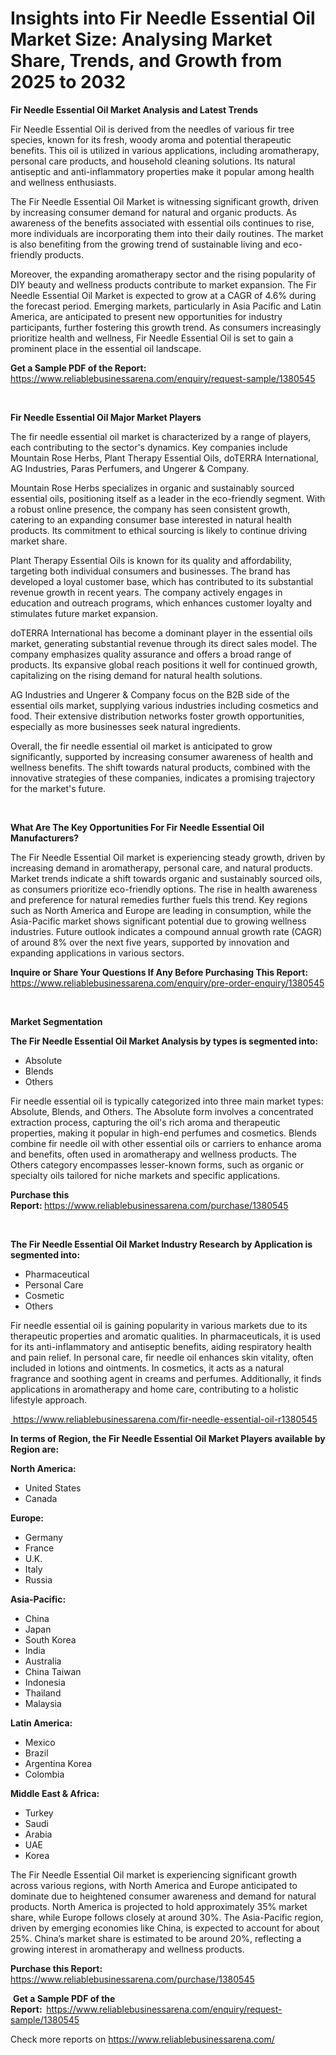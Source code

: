 <p><h1>Insights into Fir Needle Essential Oil Market Size: Analysing Market Share, Trends, and Growth from 2025 to 2032</h1></p><p><strong>Fir Needle Essential Oil Market Analysis and Latest Trends</strong></p>
<p><p>Fir Needle Essential Oil is derived from the needles of various fir tree species, known for its fresh, woody aroma and potential therapeutic benefits. This oil is utilized in various applications, including aromatherapy, personal care products, and household cleaning solutions. Its natural antiseptic and anti-inflammatory properties make it popular among health and wellness enthusiasts.</p><p>The Fir Needle Essential Oil Market is witnessing significant growth, driven by increasing consumer demand for natural and organic products. As awareness of the benefits associated with essential oils continues to rise, more individuals are incorporating them into their daily routines. The market is also benefiting from the growing trend of sustainable living and eco-friendly products.</p><p>Moreover, the expanding aromatherapy sector and the rising popularity of DIY beauty and wellness products contribute to market expansion. The Fir Needle Essential Oil Market is expected to grow at a CAGR of 4.6% during the forecast period. Emerging markets, particularly in Asia Pacific and Latin America, are anticipated to present new opportunities for industry participants, further fostering this growth trend. As consumers increasingly prioritize health and wellness, Fir Needle Essential Oil is set to gain a prominent place in the essential oil landscape.</p></p>
<p><strong>Get a Sample PDF of the Report:&nbsp;</strong> <a href="https://www.reliablebusinessarena.com/enquiry/request-sample/1380545?utm_campaign=2208&utm_medium=2&utm_source=Github&utm_content=ia&utm_term=30012025&utm_id=fir-needle-essential-oil">https://www.reliablebusinessarena.com/enquiry/request-sample/1380545</a></p>
<p>&nbsp;</p>
<p><strong>Fir Needle Essential Oil Major Market Players</strong></p>
<p><p>The fir needle essential oil market is characterized by a range of players, each contributing to the sector's dynamics. Key companies include Mountain Rose Herbs, Plant Therapy Essential Oils, doTERRA International, AG Industries, Paras Perfumers, and Ungerer & Company. </p><p>Mountain Rose Herbs specializes in organic and sustainably sourced essential oils, positioning itself as a leader in the eco-friendly segment. With a robust online presence, the company has seen consistent growth, catering to an expanding consumer base interested in natural health products. Its commitment to ethical sourcing is likely to continue driving market share.</p><p>Plant Therapy Essential Oils is known for its quality and affordability, targeting both individual consumers and businesses. The brand has developed a loyal customer base, which has contributed to its substantial revenue growth in recent years. The company actively engages in education and outreach programs, which enhances customer loyalty and stimulates future market expansion.</p><p>doTERRA International has become a dominant player in the essential oils market, generating substantial revenue through its direct sales model. The company emphasizes quality assurance and offers a broad range of products. Its expansive global reach positions it well for continued growth, capitalizing on the rising demand for natural health solutions.</p><p>AG Industries and Ungerer & Company focus on the B2B side of the essential oils market, supplying various industries including cosmetics and food. Their extensive distribution networks foster growth opportunities, especially as more businesses seek natural ingredients.</p><p>Overall, the fir needle essential oil market is anticipated to grow significantly, supported by increasing consumer awareness of health and wellness benefits. The shift towards natural products, combined with the innovative strategies of these companies, indicates a promising trajectory for the market's future.</p></p>
<p>&nbsp;</p>
<p><strong>What Are The Key Opportunities For Fir Needle Essential Oil Manufacturers?</strong></p>
<p><p>The Fir Needle Essential Oil market is experiencing steady growth, driven by increasing demand in aromatherapy, personal care, and natural products. Market trends indicate a shift towards organic and sustainably sourced oils, as consumers prioritize eco-friendly options. The rise in health awareness and preference for natural remedies further fuels this trend. Key regions such as North America and Europe are leading in consumption, while the Asia-Pacific market shows significant potential due to growing wellness industries. Future outlook indicates a compound annual growth rate (CAGR) of around 8% over the next five years, supported by innovation and expanding applications in various sectors.</p></p>
<p><strong>Inquire or Share Your Questions If Any Before Purchasing This Report:</strong> <a href="https://www.reliablebusinessarena.com/enquiry/pre-order-enquiry/1380545?utm_campaign=2208&utm_medium=2&utm_source=Github&utm_content=ia&utm_term=30012025&utm_id=fir-needle-essential-oil">https://www.reliablebusinessarena.com/enquiry/pre-order-enquiry/1380545</a></p>
<p>&nbsp;</p>
<p><strong>Market Segmentation</strong></p>
<p><strong>The Fir Needle Essential Oil Market Analysis by types is segmented into:</strong></p>
<p><ul><li>Absolute</li><li>Blends</li><li>Others</li></ul></p>
<p><p>Fir needle essential oil is typically categorized into three main market types: Absolute, Blends, and Others. The Absolute form involves a concentrated extraction process, capturing the oil's rich aroma and therapeutic properties, making it popular in high-end perfumes and cosmetics. Blends combine fir needle oil with other essential oils or carriers to enhance aroma and benefits, often used in aromatherapy and wellness products. The Others category encompasses lesser-known forms, such as organic or specialty oils tailored for niche markets and specific applications.</p></p>
<p><strong>Purchase this Report:&nbsp;</strong><a href="https://www.reliablebusinessarena.com/purchase/1380545?utm_campaign=2208&utm_medium=2&utm_source=Github&utm_content=ia&utm_term=30012025&utm_id=fir-needle-essential-oil">https://www.reliablebusinessarena.com/purchase/1380545</a></p>
<p>&nbsp;</p>
<p><strong>The Fir Needle Essential Oil Market Industry Research by Application is segmented into:</strong></p>
<p><ul><li>Pharmaceutical</li><li>Personal Care</li><li>Cosmetic</li><li>Others</li></ul></p>
<p><p>Fir needle essential oil is gaining popularity in various markets due to its therapeutic properties and aromatic qualities. In pharmaceuticals, it is used for its anti-inflammatory and antiseptic benefits, aiding respiratory health and pain relief. In personal care, fir needle oil enhances skin vitality, often included in lotions and ointments. In cosmetics, it acts as a natural fragrance and soothing agent in creams and perfumes. Additionally, it finds applications in aromatherapy and home care, contributing to a holistic lifestyle approach.</p></p>
<p><a href="https://www.reliablebusinessarena.com/fir-needle-essential-oil-r1380545?utm_campaign=2208&utm_medium=2&utm_source=Github&utm_content=ia&utm_term=30012025&utm_id=fir-needle-essential-oil">&nbsp;https://www.reliablebusinessarena.com/fir-needle-essential-oil-r1380545</a></p>
<p><strong>In terms of Region, the Fir Needle Essential Oil Market Players available by Region are:</strong></p>
<p>
    <p> <strong> North America: </strong>
        <ul>
            <li>United States</li>
            <li>Canada</li>
        </ul>
        </p> 
    <p> <strong> Europe: </strong>
        <ul>
            <li>Germany</li>
            <li>France</li>
            <li>U.K.</li>
            <li>Italy</li>
            <li>Russia</li>
        </ul>
        </p> 
    <p> <strong> Asia-Pacific: </strong>
        <ul>
            <li>China</li>
            <li>Japan</li>
            <li>South Korea</li>
            <li>India</li>
            <li>Australia</li>
            <li>China Taiwan</li>
            <li>Indonesia</li>
            <li>Thailand</li>
            <li>Malaysia</li>
        </ul>
        </p> 
    <p> <strong> Latin America: </strong>
        <ul>
            <li>Mexico</li>
            <li>Brazil</li>
            <li>Argentina Korea</li>
            <li>Colombia</li>
        </ul>
        </p> 
    <p> <strong> Middle East & Africa: </strong>
        <ul>
            <li>Turkey</li>
            <li>Saudi</li>
            <li>Arabia</li>
            <li>UAE</li>
            <li>Korea</li>
        </ul>
    </p>
    </p>
<p><p>The Fir Needle Essential Oil market is experiencing significant growth across various regions, with North America and Europe anticipated to dominate due to heightened consumer awareness and demand for natural products. North America is projected to hold approximately 35% market share, while Europe follows closely at around 30%. The Asia-Pacific region, driven by emerging economies like China, is expected to account for about 25%. China’s market share is estimated to be around 20%, reflecting a growing interest in aromatherapy and wellness products.</p></p>
<p><strong>Purchase this Report: </strong><a href="https://www.reliablebusinessarena.com/purchase/1380545?utm_campaign=2208&utm_medium=2&utm_source=Github&utm_content=ia&utm_term=30012025&utm_id=fir-needle-essential-oil">https://www.reliablebusinessarena.com/purchase/1380545</a></p>
<p>&nbsp;<strong>Get a Sample PDF of the Report:&nbsp;&nbsp;</strong><a href="https://www.reliablebusinessarena.com/enquiry/request-sample/1380545?utm_campaign=2208&utm_medium=2&utm_source=Github&utm_content=ia&utm_term=30012025&utm_id=fir-needle-essential-oil">https://www.reliablebusinessarena.com/enquiry/request-sample/1380545</a></p>
<p><strong></strong></p>
<p>Check more reports on <a href="https://www.reliablebusinessarena.com/?utm_campaign=2208&utm_medium=2&utm_source=Github&utm_content=ia&utm_term=30012025&utm_id=fir-needle-essential-oil">https://www.reliablebusinessarena.com/</a></p>